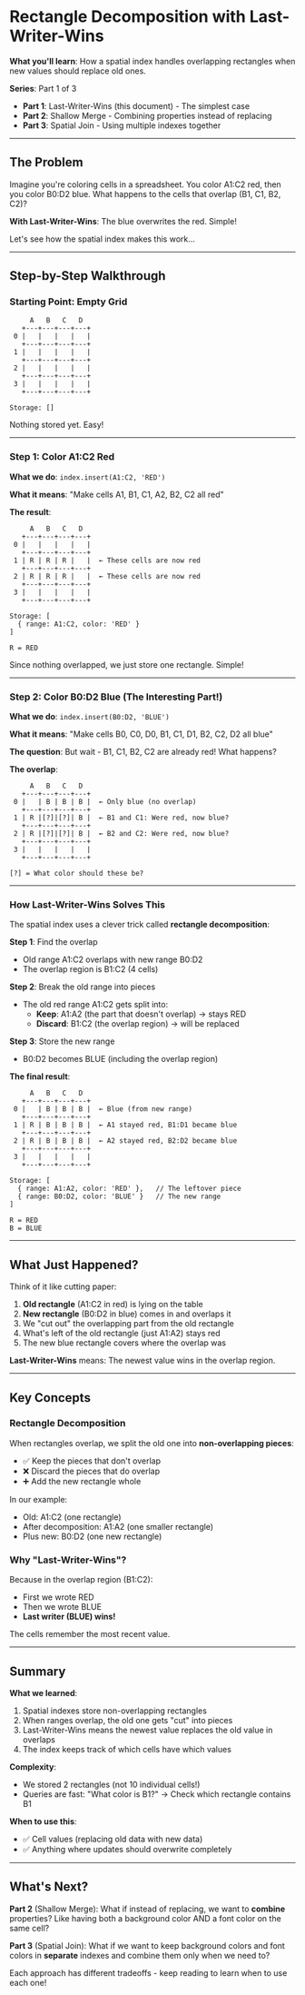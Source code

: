 # Rectangle Decomposition with Last-Writer-Wins

**What you'll learn**: How a spatial index handles overlapping rectangles when new values should replace old ones.

**Series**: Part 1 of 3

- **Part 1**: Last-Writer-Wins (this document) - The simplest case
- **Part 2**: Shallow Merge - Combining properties instead of replacing
- **Part 3**: Spatial Join - Using multiple indexes together

---

## The Problem

Imagine you're coloring cells in a spreadsheet. You color A1:C2 red, then you color B0:D2 blue. What happens to the cells that overlap (B1, C1, B2, C2)?

**With Last-Writer-Wins**: The blue overwrites the red. Simple!

Let's see how the spatial index makes this work...

---

## Step-by-Step Walkthrough

### Starting Point: Empty Grid

```
     A   B   C   D
   +---+---+---+---+
 0 |   |   |   |   |
   +---+---+---+---+
 1 |   |   |   |   |
   +---+---+---+---+
 2 |   |   |   |   |
   +---+---+---+---+
 3 |   |   |   |   |
   +---+---+---+---+

Storage: []
```

Nothing stored yet. Easy!

---

### Step 1: Color A1:C2 Red

**What we do**: `index.insert(A1:C2, 'RED')`

**What it means**: "Make cells A1, B1, C1, A2, B2, C2 all red"

**The result**:

```
     A   B   C   D
   +---+---+---+---+
 0 |   |   |   |   |
   +---+---+---+---+
 1 | R | R | R |   |  ← These cells are now red
   +---+---+---+---+
 2 | R | R | R |   |  ← These cells are now red
   +---+---+---+---+
 3 |   |   |   |   |
   +---+---+---+---+

Storage: [
  { range: A1:C2, color: 'RED' }
]

R = RED
```

Since nothing overlapped, we just store one rectangle. Simple!

---

### Step 2: Color B0:D2 Blue (The Interesting Part!)

**What we do**: `index.insert(B0:D2, 'BLUE')`

**What it means**: "Make cells B0, C0, D0, B1, C1, D1, B2, C2, D2 all blue"

**The question**: But wait - B1, C1, B2, C2 are already red! What happens?

**The overlap**:

```
     A   B   C   D
   +---+---+---+---+
 0 |   | B | B | B |  ← Only blue (no overlap)
   +---+---+---+---+
 1 | R |[?]|[?]| B |  ← B1 and C1: Were red, now blue?
   +---+---+---+---+
 2 | R |[?]|[?]| B |  ← B2 and C2: Were red, now blue?
   +---+---+---+---+
 3 |   |   |   |   |
   +---+---+---+---+

[?] = What color should these be?
```

---

### How Last-Writer-Wins Solves This

The spatial index uses a clever trick called **rectangle decomposition**:

**Step 1**: Find the overlap

- Old range A1:C2 overlaps with new range B0:D2
- The overlap region is B1:C2 (4 cells)

**Step 2**: Break the old range into pieces

- The old red range A1:C2 gets split into:
  - **Keep**: A1:A2 (the part that doesn't overlap) → stays RED
  - **Discard**: B1:C2 (the overlap region) → will be replaced

**Step 3**: Store the new range

- B0:D2 becomes BLUE (including the overlap region)

**The final result**:

```
     A   B   C   D
   +---+---+---+---+
 0 |   | B | B | B |  ← Blue (from new range)
   +---+---+---+---+
 1 | R | B | B | B |  ← A1 stayed red, B1:D1 became blue
   +---+---+---+---+
 2 | R | B | B | B |  ← A2 stayed red, B2:D2 became blue
   +---+---+---+---+
 3 |   |   |   |   |
   +---+---+---+---+

Storage: [
  { range: A1:A2, color: 'RED' },   // The leftover piece
  { range: B0:D2, color: 'BLUE' }   // The new range
]

R = RED
B = BLUE
```

---

## What Just Happened?

Think of it like cutting paper:

1. **Old rectangle** (A1:C2 in red) is lying on the table
2. **New rectangle** (B0:D2 in blue) comes in and overlaps it
3. We "cut out" the overlapping part from the old rectangle
4. What's left of the old rectangle (just A1:A2) stays red
5. The new blue rectangle covers where the overlap was

**Last-Writer-Wins** means: The newest value wins in the overlap region.

---

## Key Concepts

### Rectangle Decomposition

When rectangles overlap, we split the old one into **non-overlapping pieces**:

- ✅ Keep the pieces that don't overlap
- ❌ Discard the pieces that do overlap
- ➕ Add the new rectangle whole

In our example:

- Old: A1:C2 (one rectangle)
- After decomposition: A1:A2 (one smaller rectangle)
- Plus new: B0:D2 (one new rectangle)

### Why "Last-Writer-Wins"?

Because in the overlap region (B1:C2):

- First we wrote RED
- Then we wrote BLUE
- **Last writer (BLUE) wins!**

The cells remember the most recent value.

---

## Summary

**What we learned**:

1. Spatial indexes store non-overlapping rectangles
2. When ranges overlap, the old one gets "cut" into pieces
3. Last-Writer-Wins means the newest value replaces the old value in overlaps
4. The index keeps track of which cells have which values

**Complexity**:

- We stored 2 rectangles (not 10 individual cells!)
- Queries are fast: "What color is B1?" → Check which rectangle contains B1

**When to use this**:

- ✅ Cell values (replacing old data with new data)
- ✅ Anything where updates should overwrite completely

---

## What's Next?

**Part 2** (Shallow Merge): What if instead of replacing, we want to **combine** properties? Like having both a background color AND a font color on the same cell?

**Part 3** (Spatial Join): What if we want to keep background colors and font colors in **separate** indexes and combine them only when we need to?

Each approach has different tradeoffs - keep reading to learn when to use each one!

